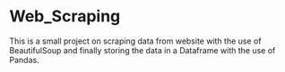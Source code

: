 # Web_Scraping
This is a small project on scraping data from website with the use of BeautifulSoup and finally storing the data in a Dataframe with the use of Pandas. 

